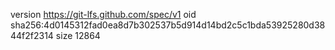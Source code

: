 version https://git-lfs.github.com/spec/v1
oid sha256:4d0145312fad0ea8d7b302537b5d914d14bd2c5c1bda53925280d3844f2f2314
size 12864
